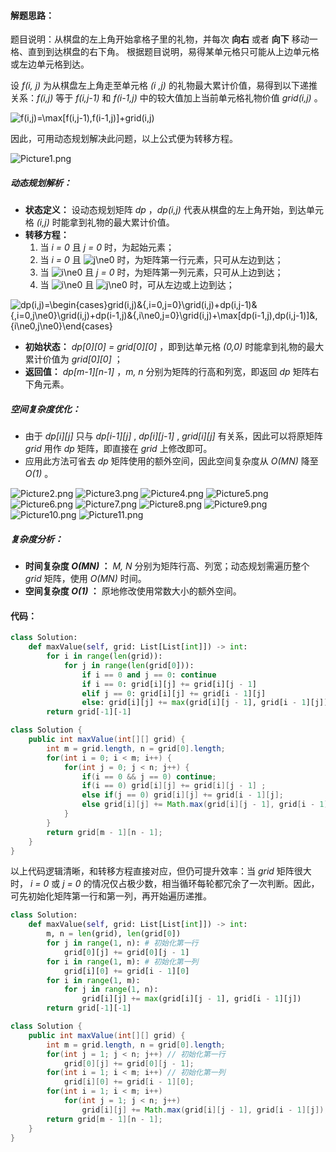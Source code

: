 #### 解题思路：

题目说明：从棋盘的左上角开始拿格子里的礼物，并每次 **向右** 或者 **向下** 移动一格、直到到达棋盘的右下角。
根据题目说明，易得某单元格只可能从上边单元格或左边单元格到达。

设 *f(i, j)* 为从棋盘左上角走至单元格 *(i ,j)* 的礼物最大累计价值，易得到以下递推关系：*f(i,j)* 等于 *f(i,j-1)* 和 *f(i-1,j)* 中的较大值加上当前单元格礼物价值 *grid(i,j)* 。

![f(i,j)=\max\[f(i,j-1),f(i-1,j)\]+grid(i,j) ](./p____f_i,j__=_max_f_i,j-1_,_f_i-1,j___+_grid_i,j____.png) 

因此，可用动态规划解决此问题，以上公式便为转移方程。

![Picture1.png](https://pic.leetcode-cn.com/73153e75d74b1f48ac47244681caacc8ad20ca2ffd2dee2f70a2768dee09d073-Picture1.png)

##### 动态规划解析：

- **状态定义：** 设动态规划矩阵 *dp* ，*dp(i,j)* 代表从棋盘的左上角开始，到达单元格 *(i,j)* 时能拿到礼物的最大累计价值。 
- **转移方程：**
  1. 当 *i = 0* 且 *j = 0* 时，为起始元素；
  2. 当 *i = 0* 且 ![j\ne0 ](./p__j_ne_0_.png)  时，为矩阵第一行元素，只可从左边到达；
  3. 当 ![i\ne0 ](./p__i_ne_0_.png)  且 *j = 0* 时，为矩阵第一列元素，只可从上边到达；
  4. 当 ![i\ne0 ](./p__i_ne_0_.png)  且 ![j\ne0 ](./p__j_ne_0_.png)  时，可从左边或上边到达；

![dp(i,j)=\begin{cases}grid(i,j)&{,i=0,j=0}\\grid(i,j)+dp(i,j-1)&{,i=0,j\ne0}\\grid(i,j)+dp(i-1,j)&{,i\ne0,j=0}\\grid(i,j)+\max\[dp(i-1,j),dp(i,j-1)\]&,{i\ne0,j\ne0}\end{cases} ](./p____dp_i,j_=__begin{cases}__grid_i,j__&_{,i=0,_j=0}__grid_i,j__+_dp_i,j-1__&_{,i=0,_j_ne_0}__grid_i,j__+_dp_i-1,j__&_{,i_ne_0,_j=0}__grid_i,j__+_max_dp_i-1,j_,dp_i,j-1__&_,{i_ne_0,_j_ne_0}__end{cases}___.png) 

- **初始状态：** *dp[0][0] = grid[0][0]* ，即到达单元格 *(0,0)* 时能拿到礼物的最大累计价值为 *grid[0][0]* ；
- **返回值：** *dp[m-1][n-1]* ，*m, n* 分别为矩阵的行高和列宽，即返回 *dp* 矩阵右下角元素。

##### 空间复杂度优化：

- 由于 *dp[i][j]* 只与 *dp[i-1][j]* , *dp[i][j-1]* , *grid[i][j]* 有关系，因此可以将原矩阵 *grid* 用作 *dp* 矩阵，即直接在 *grid* 上修改即可。
- 应用此方法可省去 *dp* 矩阵使用的额外空间，因此空间复杂度从 *O(MN)* 降至 *O(1)* 。 

 ![Picture2.png](https://pic.leetcode-cn.com/67cf85128a890bac4a7e38062f728ce536ebecd6c3595dd99e94f7f4cb2edd9f-Picture2.png) ![Picture3.png](https://pic.leetcode-cn.com/f74a7d8a2b3d6151c3ffad67091ccb6e7360301d7d2e2b4d57c1f8cbdd4d439c-Picture3.png) ![Picture4.png](https://pic.leetcode-cn.com/7885d2fb7a18b497d242f09076df8b2e7f16c92d949c0d5c04416987ab262a0c-Picture4.png) ![Picture5.png](https://pic.leetcode-cn.com/df35c99048191872eabf260600a7f8ca33e11b71374a1245c9924a5012788e7a-Picture5.png) ![Picture6.png](https://pic.leetcode-cn.com/68914728aa4e45427315b07f2711970c2917dbac03d78721a4e898ac360b56ca-Picture6.png) ![Picture7.png](https://pic.leetcode-cn.com/9cb66e7ed62cdd0d4ee32f54626082e238d1791bf0edea7b34d416c645309350-Picture7.png) ![Picture8.png](https://pic.leetcode-cn.com/60abcaadc19c3c9616377d148f337ae3b9ec6235c4628177a646de2daf379b1a-Picture8.png) ![Picture9.png](https://pic.leetcode-cn.com/29dae0242239cbae12878a8587917b63c090c65839f356d2b087aabe26a3f1fe-Picture9.png) ![Picture10.png](https://pic.leetcode-cn.com/7d62208403a02b8439fecec0e37b3910e47dfe3a0280af7d9f438e0a992005f3-Picture10.png) ![Picture11.png](https://pic.leetcode-cn.com/d7005f30bf7bfc9e41860fa186e8f03c2481256323f3d66bfbf0852f08f5e57b-Picture11.png) 

##### 复杂度分析：

- **时间复杂度 *O(MN)* ：** *M, N* 分别为矩阵行高、列宽；动态规划需遍历整个 *grid* 矩阵，使用 *O(MN)* 时间。
- **空间复杂度 *O(1)* ：** 原地修改使用常数大小的额外空间。

#### 代码：

```Python []
class Solution:
    def maxValue(self, grid: List[List[int]]) -> int:
        for i in range(len(grid)):
            for j in range(len(grid[0])):
                if i == 0 and j == 0: continue
                if i == 0: grid[i][j] += grid[i][j - 1]
                elif j == 0: grid[i][j] += grid[i - 1][j]
                else: grid[i][j] += max(grid[i][j - 1], grid[i - 1][j])
        return grid[-1][-1]
```

```Java []
class Solution {
    public int maxValue(int[][] grid) {
        int m = grid.length, n = grid[0].length;
        for(int i = 0; i < m; i++) {
            for(int j = 0; j < n; j++) {
                if(i == 0 && j == 0) continue;
                if(i == 0) grid[i][j] += grid[i][j - 1] ;
                else if(j == 0) grid[i][j] += grid[i - 1][j];
                else grid[i][j] += Math.max(grid[i][j - 1], grid[i - 1][j]);
            }
        }
        return grid[m - 1][n - 1];
    }
}
```

以上代码逻辑清晰，和转移方程直接对应，但仍可提升效率：当 *grid* 矩阵很大时， *i = 0* 或 *j = 0* 的情况仅占极少数，相当循环每轮都冗余了一次判断。因此，可先初始化矩阵第一行和第一列，再开始遍历递推。

```Python []
class Solution:
    def maxValue(self, grid: List[List[int]]) -> int:
        m, n = len(grid), len(grid[0])
        for j in range(1, n): # 初始化第一行
            grid[0][j] += grid[0][j - 1]
        for i in range(1, m): # 初始化第一列
            grid[i][0] += grid[i - 1][0]
        for i in range(1, m):
            for j in range(1, n):
                grid[i][j] += max(grid[i][j - 1], grid[i - 1][j])
        return grid[-1][-1]
```

```Java []
class Solution {
    public int maxValue(int[][] grid) {
        int m = grid.length, n = grid[0].length;
        for(int j = 1; j < n; j++) // 初始化第一行
            grid[0][j] += grid[0][j - 1];
        for(int i = 1; i < m; i++) // 初始化第一列
            grid[i][0] += grid[i - 1][0];
        for(int i = 1; i < m; i++)
            for(int j = 1; j < n; j++) 
                grid[i][j] += Math.max(grid[i][j - 1], grid[i - 1][j]);
        return grid[m - 1][n - 1];
    }
}
```